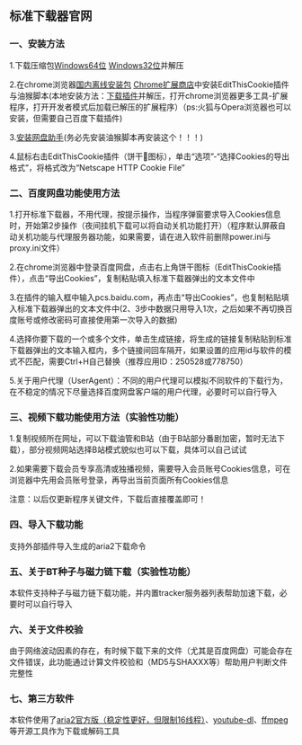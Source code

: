 ## 标准下载器官网

### 一、安装方法

1.下载压缩包[Windows64位](https://lanzous.com/iczhkfe)  [Windows32位](https://lanzous.com/iczhl0f)并解压

2.在chrome浏览器[国内离线安装包](https://www.lanzous.com/i9r1beh)  [Chrome扩展商店](https://chrome.google.com/webstore/detail/editthiscookie/fngmhnnpilhplaeedifhccceomclgfbg?hl=zh-CN)中安装EditThisCookie插件与油猴脚本(本地安装方法：[下载插件](https://www.lanzous.com/i9mqftg)并解压，打开chrome浏览器更多工具-扩展程序，打开开发者模式后加载已解压的扩展程序）（ps:火狐与Opera浏览器也可以安装，但需要自己百度下载插件)

3.[安装网盘助手](https://greasyfork.org/scripts/378301-%E7%BD%91%E7%9B%98%E5%8A%A9%E6%89%8B/code/%E7%BD%91%E7%9B%98%E5%8A%A9%E6%89%8B.user.js)(务必先安装油猴脚本再安装这个！！！)

4.鼠标右击EditThisCookie插件（饼干🍪图标），单击“选项”-“选择Cookies的导出格式”，将格式改为“Netscape HTTP Cookie File”

### 二、百度网盘功能使用方法
1.打开标准下载器，不用代理，按提示操作，当程序弹窗要求导入Cookies信息时，开始第2步操作（夜间挂机下载可以将自动关机功能打开）（程序默认屏蔽自动关机功能与代理服务器功能，如果需要，请在进入软件前删除power.ini与proxy.ini文件）

2.在chrome浏览器中登录百度网盘，点击右上角饼干图标（EditThisCookie插件），点击“导出Cookies”，复制粘贴填入标准下载器弹出的文本文件中

3.在插件的输入框中输入pcs.baidu.com，再点击“导出Cookies”，也复制粘贴填入标准下载器弹出的文本文件中(2、3步中数据只用导入1次，之后如果不再切换百度账号或修改密码可直接使用第一次导入的数据)

4.选择你要下载的一个或多个文件，单击生成链接，将生成的链接复制粘贴到标准下载器弹出的文本输入框内，多个链接间回车隔开，如果设置的应用id与软件的模式不匹配，需要Ctrl+H自己替换（推荐应用ID：250528或778750）

5.关于用户代理（UserAgent）：不同的用户代理可以模拟不同软件的下载行为，在不稳定的情况下尽量选择百度网盘客户端的用户代理，必要时可以自行导入

### 三、视频下载功能使用方法（实验性功能）
1.复制视频所在网址，可以下载油管和B站（由于B站部分番剧加密，暂时无法下载），部分视频网站选择B站模式貌似也可以下载，具体可以自己试试

2.如果需要下载会员专享高清或独播视频，需要导入会员账号Cookies信息，可在浏览器中先用会员账号登录，再导出当前页面所有Cookies信息

注意：以后仅更新程序关键文件，下载后直接覆盖即可！

### 四、导入下载功能
支持外部插件导入生成的aria2下载命令

### 五、关于BT种子与磁力链下载（实验性功能）
本软件支持种子与磁力链下载功能，并内置tracker服务器列表帮助加速下载，必要时可以自行导入

### 六、关于文件校验
由于网络波动因素的存在，有时候下载下来的文件（尤其是百度网盘）可能会存在文件错误，此功能通过计算文件校验和（MD5与SHAXXX等）帮助用户判断文件完整性

### 七、第三方软件
本软件使用了[aria2官方版（稳定性更好，但限制16线程）](https://aria2.github.io/)、[youtube-dl](https://github.com/ytdl-org/youtube-dl)、[ffmpeg](https://ffmpeg.org/)等开源工具作为下载或解码工具
